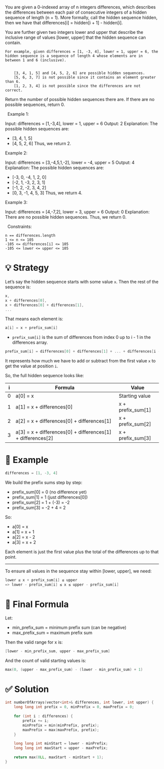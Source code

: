 You are given a 0-indexed array of n integers differences, which describes the differences between each pair of consecutive integers of a hidden sequence of length (n + 1). More formally, call the hidden sequence hidden, then we have that differences[i] = hidden[i + 1] - hidden[i].

You are further given two integers lower and upper that describe the inclusive range of values [lower, upper] that the hidden sequence can contain.


	For example, given differences = [1, -3, 4], lower = 1, upper = 6, the hidden sequence is a sequence of length 4 whose elements are in between 1 and 6 (inclusive).

	
		[3, 4, 1, 5] and [4, 5, 2, 6] are possible hidden sequences.
		[5, 6, 3, 7] is not possible since it contains an element greater than 6.
		[1, 2, 3, 4] is not possible since the differences are not correct.
	
	


Return the number of possible hidden sequences there are. If there are no possible sequences, return 0.

 
Example 1:

Input: differences = [1,-3,4], lower = 1, upper = 6
Output: 2
Explanation: The possible hidden sequences are:
- [3, 4, 1, 5]
- [4, 5, 2, 6]
Thus, we return 2.


Example 2:

Input: differences = [3,-4,5,1,-2], lower = -4, upper = 5
Output: 4
Explanation: The possible hidden sequences are:
- [-3, 0, -4, 1, 2, 0]
- [-2, 1, -3, 2, 3, 1]
- [-1, 2, -2, 3, 4, 2]
- [0, 3, -1, 4, 5, 3]
Thus, we return 4.


Example 3:

Input: differences = [4,-7,2], lower = 3, upper = 6
Output: 0
Explanation: There are no possible hidden sequences. Thus, we return 0.


 
Constraints:


	n == differences.length
	1 <= n <= 105
	-105 <= differences[i] <= 105
	-105 <= lower <= upper <= 105

# 💡 Strategy

Let’s say the hidden sequence starts with some value ```x```. Then the rest of the sequence is:

```c++
x,
x + differences[0],
x + differences[0] + differences[1],
...

```

That means each element is:
```c++
a[i] = x + prefix_sum[i]
```
- ```prefix_sum[i]``` is the sum of differences from index 0 up to i - 1 in the differences array.

```c++
prefix_sum[i] = differences[0] + differences[1] + ... + differences[i - 1]
```
It represents how much we have to add or subtract from the first value ```x``` to get the value at position ```i```.

So, the full hidden sequence looks like:

| i |	Formula |	Value |
|---|-----------|-------------|
| 0 |	a[0] = x |	Starting value |
| 1 |	a[1] = x + differences[0] |	x + prefix_sum[1] |
| 2 |	a[2] = x + differences[0] + differences[1] |	x + prefix_sum[2] |
| 3 |	a[3] = x + differences[0] + differences[1] + differences[2] |	x + prefix_sum[3] |

# 🧾 Example

```c++
differences = [1, -3, 4]
```
We build the prefix sums step by step:

- prefix_sum[0] = 0 (no difference yet)
- prefix_sum[1] = 1 (just differences[0])
- prefix_sum[2] = 1 + (-3) = -2
- prefix_sum[3] = -2 + 4 = 2

So:
- a[0] = x
- a[1] = x + 1
- a[2] = x - 2
- a[3] = x + 2

Each element is just the first value plus the total of the differences up to that point.
<hr>

To ensure all values in the sequence stay within [lower, upper], we need:

```c++
lower ≤ x + prefix_sum[i] ≤ upper
=> lower - prefix_sum[i] ≤ x ≤ upper - prefix_sum[i]
```

# 🧠 Final Formula 
Let:


- min_prefix_sum = minimum prefix sum (can be negative)
- max_prefix_sum = maximum prefix sum

Then the valid range for x is:

```c++
[lower - min_prefix_sum, upper - max_prefix_sum]
```

And the count of valid starting values is:

```c++
max(0, (upper - max_prefix_sum) - (lower - min_prefix_sum) + 1)
```

# ✅ Solution

```c++
int numberOfArrays(vector<int>& differences, int lower, int upper) {
    long long int prefix = 0, minPrefix = 0, maxPrefix = 0;
    
    for (int i : differences) {
    	prefix += i;
    	minPrefix = min(minPrefix, prefix);
    	maxPrefix = max(maxPrefix, prefix);
	}
	
	long long int minStart = lower - minPrefix;
	long long int maxStart = upper - maxPrefix;
	
	return max(0LL, maxStart - minStart + 1);
}
```

